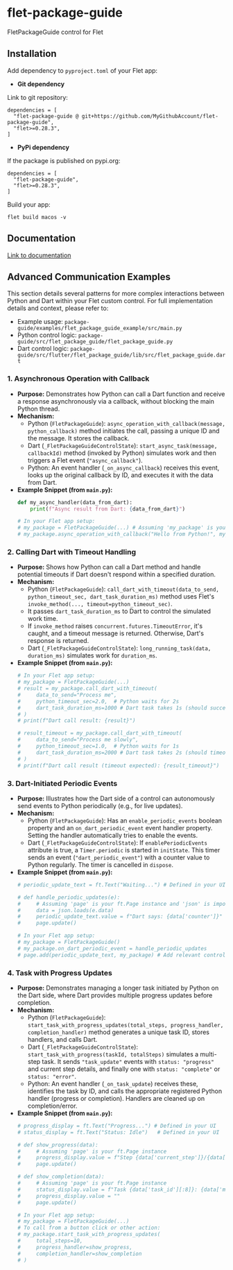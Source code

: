 # flet-package-guide
FletPackageGuide control for Flet

## Installation

Add dependency to `pyproject.toml` of your Flet app:

* **Git dependency**

Link to git repository:

```
dependencies = [
  "flet-package-guide @ git+https://github.com/MyGithubAccount/flet-package-guide",
  "flet>=0.28.3",
]
```

* **PyPi dependency**  

If the package is published on pypi.org:

```
dependencies = [
  "flet-package-guide",
  "flet>=0.28.3",
]
```

Build your app:
```
flet build macos -v
```

## Documentation

[Link to documentation](https://MyGithubAccount.github.io/flet-package-guide/)

## Advanced Communication Examples

This section details several patterns for more complex interactions between Python and Dart within your Flet custom control. For full implementation details and context, please refer to:
- Example usage: `package-guide/examples/flet_package_guide_example/src/main.py`
- Python control logic: `package-guide/src/flet_package_guide/flet_package_guide.py`
- Dart control logic: `package-guide/src/flutter/flet_package_guide/lib/src/flet_package_guide.dart`

### 1. Asynchronous Operation with Callback

- **Purpose:** Demonstrates how Python can call a Dart function and receive a response asynchronously via a callback, without blocking the main Python thread.
- **Mechanism:**
    - Python (`FletPackageGuide`): `async_operation_with_callback(message, python_callback)` method initiates the call, passing a unique ID and the message. It stores the callback.
    - Dart (`_FletPackageGuideControlState`): `start_async_task(message, callbackId)` method (invoked by Python) simulates work and then triggers a Flet event (`"async_callback"`).
    - Python: An event handler (`_on_async_callback`) receives this event, looks up the original callback by ID, and executes it with the data from Dart.
- **Example Snippet (from `main.py`):**
  ```python
  def my_async_handler(data_from_dart):
      print(f"Async result from Dart: {data_from_dart}")

  # In your Flet app setup:
  # my_package = FletPackageGuide(...) # Assuming 'my_package' is your control instance
  # my_package.async_operation_with_callback("Hello from Python!", my_async_handler)
  ```

### 2. Calling Dart with Timeout Handling

- **Purpose:** Shows how Python can call a Dart method and handle potential timeouts if Dart doesn't respond within a specified duration.
- **Mechanism:**
    - Python (`FletPackageGuide`): `call_dart_with_timeout(data_to_send, python_timeout_sec, dart_task_duration_ms)` method uses Flet's `invoke_method(..., timeout=python_timeout_sec)`.
    - It passes `dart_task_duration_ms` to Dart to control the simulated work time.
    - If `invoke_method` raises `concurrent.futures.TimeoutError`, it's caught, and a timeout message is returned. Otherwise, Dart's response is returned.
    - Dart (`_FletPackageGuideControlState`): `long_running_task(data, duration_ms)` simulates work for `duration_ms`.
- **Example Snippet (from `main.py`):**
  ```python
  # In your Flet app setup:
  # my_package = FletPackageGuide(...)
  # result = my_package.call_dart_with_timeout(
  #     data_to_send="Process me",
  #     python_timeout_sec=2.0,  # Python waits for 2s
  #     dart_task_duration_ms=1000 # Dart task takes 1s (should succeed)
  # )
  # print(f"Dart call result: {result}")

  # result_timeout = my_package.call_dart_with_timeout(
  #     data_to_send="Process me slowly",
  #     python_timeout_sec=1.0,  # Python waits for 1s
  #     dart_task_duration_ms=2000 # Dart task takes 2s (should timeout)
  # )
  # print(f"Dart call result (timeout expected): {result_timeout}")
  ```

### 3. Dart-Initiated Periodic Events

- **Purpose:** Illustrates how the Dart side of a control can autonomously send events to Python periodically (e.g., for live updates).
- **Mechanism:**
    - Python (`FletPackageGuide`): Has an `enable_periodic_events` boolean property and an `on_dart_periodic_event` event handler property. Setting the handler automatically tries to enable the events.
    - Dart (`_FletPackageGuideControlState`): If `enablePeriodicEvents` attribute is true, a `Timer.periodic` is started in `initState`. This timer sends an event (`"dart_periodic_event"`) with a counter value to Python regularly. The timer is cancelled in `dispose`.
- **Example Snippet (from `main.py`):**
  ```python
  # periodic_update_text = ft.Text("Waiting...") # Defined in your UI

  # def handle_periodic_updates(e):
  #     # Assuming 'page' is your ft.Page instance and 'json' is imported
  #     data = json.loads(e.data)
  #     periodic_update_text.value = f"Dart says: {data['counter']}"
  #     page.update()

  # In your Flet app setup:
  # my_package = FletPackageGuide()
  # my_package.on_dart_periodic_event = handle_periodic_updates
  # page.add(periodic_update_text, my_package) # Add relevant controls to page
  ```

### 4. Task with Progress Updates

- **Purpose:** Demonstrates managing a longer task initiated by Python on the Dart side, where Dart provides multiple progress updates before completion.
- **Mechanism:**
    - Python (`FletPackageGuide`): `start_task_with_progress_updates(total_steps, progress_handler, completion_handler)` method generates a unique task ID, stores handlers, and calls Dart.
    - Dart (`_FletPackageGuideControlState`): `start_task_with_progress(taskId, totalSteps)` simulates a multi-step task. It sends `"task_update"` events with `status: "progress"` and current step details, and finally one with `status: "complete"` or `status: "error"`.
    - Python: An event handler (`_on_task_update`) receives these, identifies the task by ID, and calls the appropriate registered Python handler (progress or completion). Handlers are cleaned up on completion/error.
- **Example Snippet (from `main.py`):**
  ```python
  # progress_display = ft.Text("Progress...") # Defined in your UI
  # status_display = ft.Text("Status: Idle")   # Defined in your UI

  # def show_progress(data):
  #     # Assuming 'page' is your ft.Page instance
  #     progress_display.value = f"Step {data['current_step']}/{data['total_steps']}"
  #     page.update()

  # def show_completion(data):
  #     # Assuming 'page' is your ft.Page instance
  #     status_display.value = f"Task {data['task_id'][:8]}: {data['message']}"
  #     progress_display.value = ""
  #     page.update()

  # In your Flet app setup:
  # my_package = FletPackageGuide(...)
  # To call from a button click or other action:
  # my_package.start_task_with_progress_updates(
  #     total_steps=10,
  #     progress_handler=show_progress,
  #     completion_handler=show_completion
  # )
  ```
